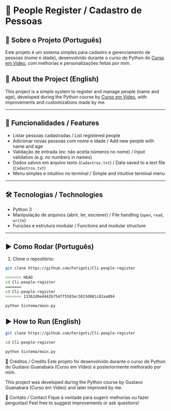 # 🧾 People Register / Cadastro de Pessoas

## 📌 Sobre o Projeto (Português)

Este projeto é um sistema simples para cadastro e gerenciamento de pessoas (nome e idade), desenvolvido durante o curso de Python do [Curso em Vídeo](https://www.cursoemvideo.com/), com melhorias e personalizações feitas por mim.

## 📌 About the Project (English)

This project is a simple system to register and manage people (name and age), developed during the Python course by [Curso em Vídeo](https://www.cursoemvideo.com/), with improvements and customizations made by me.

---

## 🚀 Funcionalidades / Features

- Listar pessoas cadastradas / List registered people  
- Adicionar novas pessoas com nome e idade / Add new people with name and age  
- Validação de entrada (ex: não aceita números no nome) / Input validation (e.g. no numbers in names)  
- Dados salvos em arquivo texto (`Cadastros.txt`) / Data saved to a text file (`Cadastros.txt`)  
- Menu simples e intuitivo no terminal / Simple and intuitive terminal menu  

---

## 🛠️ Tecnologias / Technologies

- Python 3  
- Manipulação de arquivos (abrir, ler, escrever) / File handling (`open`, `read`, `write`)  
- Funções e estrutura modular / Functions and modular structure  

---

## ▶️ Como Rodar (Português)

1. Clone o repositório:  
```bash
git clone https://github.com/Ferigoti/Cli-people-register 

<<<<<<< HEAD
cd Cli-people-register 
=======
cd Cli-people-register
>>>>>>> 13362d0e4442b754ff5583ec3823d081c82aa894

python Sistema/main.py
```

## ▶️ How to Run (English)
```bash
git clone https://github.com/Ferigoti/Cli-people-register

cd Cli-people-register 

python Sistema/main.py
```

📖 Créditos / Credits
Este projeto foi desenvolvido durante o curso de Python do Gustavo Guanabara (Curso em Vídeo) e posteriormente melhorado por mim.

This project was developed during the Python course by Gustavo Guanabara (Curso em Vídeo) and later improved by me.

🤝 Contato / Contact
Fique à vontade para sugerir melhorias ou fazer perguntas!
Feel free to suggest improvements or ask questions!

